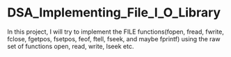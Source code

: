 # DSA_Implementing_File_I_O_Library

In this project, I will try to implement the FILE functions(fopen, fread, fwrite, fclose, fgetpos, fsetpos, feof, ftell, fseek, and maybe fprintf) using the raw set of functions open, read, write, Iseek etc. 